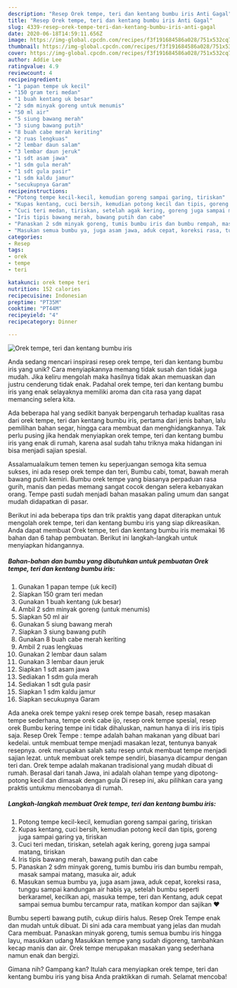 ```yaml
---
description: "Resep Orek tempe, teri dan kentang bumbu iris Anti Gagal"
title: "Resep Orek tempe, teri dan kentang bumbu iris Anti Gagal"
slug: 4339-resep-orek-tempe-teri-dan-kentang-bumbu-iris-anti-gagal
date: 2020-06-18T14:59:11.656Z
image: https://img-global.cpcdn.com/recipes/f3f191684586a028/751x532cq70/orek-tempe-teri-dan-kentang-bumbu-iris-foto-resep-utama.jpg
thumbnail: https://img-global.cpcdn.com/recipes/f3f191684586a028/751x532cq70/orek-tempe-teri-dan-kentang-bumbu-iris-foto-resep-utama.jpg
cover: https://img-global.cpcdn.com/recipes/f3f191684586a028/751x532cq70/orek-tempe-teri-dan-kentang-bumbu-iris-foto-resep-utama.jpg
author: Addie Lee
ratingvalue: 4.9
reviewcount: 4
recipeingredient:
- "1 papan tempe uk kecil"
- "150 gram teri medan"
- "1 buah kentang uk besar"
- "2 sdm minyak goreng untuk menumis"
- "50 ml air"
- "5 siung bawang merah"
- "3 siung bawang putih"
- "8 buah cabe merah keriting"
- "2 ruas lengkuas"
- "2 lembar daun salam"
- "3 lembar daun jeruk"
- "1 sdt asam jawa"
- "1 sdm gula merah"
- "1 sdt gula pasir"
- "1 sdm kaldu jamur"
- "secukupnya Garam"
recipeinstructions:
- "Potong tempe kecil-kecil, kemudian goreng sampai garing, tiriskan"
- "Kupas kentang, cuci bersih, kemudian potong kecil dan tipis, goreng juga sampai garing ya, tiriskan"
- "Cuci teri medan, tiriskan, setelah agak kering, goreng juga sampai matang, tiriskan"
- "Iris tipis bawang merah, bawang putih dan cabe"
- "Panaskan 2 sdm minyak goreng, tumis bumbu iris dan bumbu rempah, masak sampai matang, masuka air, aduk"
- "Masukan semua bumbu ya, juga asam jawa, aduk cepat, koreksi rasa, tunggu sampai kandungan air habis ya, setelah bumbu seperti berkaramel, kecilkan api, masuka tempe, teri dan Kentang, aduk cepat sampai semua bumbu tercampur rata, matikan kompor dan sajikan ❤️"
categories:
- Resep
tags:
- orek
- tempe
- teri

katakunci: orek tempe teri 
nutrition: 152 calories
recipecuisine: Indonesian
preptime: "PT35M"
cooktime: "PT44M"
recipeyield: "4"
recipecategory: Dinner

---
```



![Orek tempe, teri dan kentang bumbu iris](https://img-global.cpcdn.com/recipes/f3f191684586a028/751x532cq70/orek-tempe-teri-dan-kentang-bumbu-iris-foto-resep-utama.jpg)

Anda sedang mencari inspirasi resep orek tempe, teri dan kentang bumbu iris yang unik? Cara menyiapkannya memang tidak susah dan tidak juga mudah. Jika keliru mengolah maka hasilnya tidak akan memuaskan dan justru cenderung tidak enak. Padahal orek tempe, teri dan kentang bumbu iris yang enak selayaknya memiliki aroma dan cita rasa yang dapat memancing selera kita.

Ada beberapa hal yang sedikit banyak berpengaruh terhadap kualitas rasa dari orek tempe, teri dan kentang bumbu iris, pertama dari jenis bahan, lalu pemilihan bahan segar, hingga cara membuat dan menghidangkannya. Tak perlu pusing jika hendak menyiapkan orek tempe, teri dan kentang bumbu iris yang enak di rumah, karena asal sudah tahu triknya maka hidangan ini bisa menjadi sajian spesial.

Assalamualaikum temen temen ku seperjuangan semoga kita semua sukses, ini ada resep orek tempe dan teri, Bumbu cabi, tomat, bawah merah bawang putih kemiri. Bumbu orek tempe yang biasanya perpaduan rasa gurih, manis dan pedas memang sangat cocok dengan selera kebanyakan orang. Tempe pasti sudah menjadi bahan masakan paling umum dan sangat mudah didapatkan di pasar.


Berikut ini ada beberapa tips dan trik praktis yang dapat diterapkan untuk mengolah orek tempe, teri dan kentang bumbu iris yang siap dikreasikan. Anda dapat membuat Orek tempe, teri dan kentang bumbu iris memakai 16 bahan dan 6 tahap pembuatan. Berikut ini langkah-langkah untuk menyiapkan hidangannya.

<!--inarticleads1-->

##### Bahan-bahan dan bumbu yang dibutuhkan untuk pembuatan Orek tempe, teri dan kentang bumbu iris:

1. Gunakan 1 papan tempe (uk kecil)
1. Siapkan 150 gram teri medan
1. Gunakan 1 buah kentang (uk besar)
1. Ambil 2 sdm minyak goreng (untuk menumis)
1. Siapkan 50 ml air
1. Gunakan 5 siung bawang merah
1. Siapkan 3 siung bawang putih
1. Gunakan 8 buah cabe merah keriting
1. Ambil 2 ruas lengkuas
1. Gunakan 2 lembar daun salam
1. Gunakan 3 lembar daun jeruk
1. Siapkan 1 sdt asam jawa
1. Sediakan 1 sdm gula merah
1. Sediakan 1 sdt gula pasir
1. Siapkan 1 sdm kaldu jamur
1. Siapkan secukupnya Garam


Ada aneka orek tempe yakni resep orek tempe basah, resep masakan tempe sederhana, tempe orek cabe ijo, resep orek tempe spesial, resep orek Bumbu kering tempe ini tidak dihaluskan, namun hanya di iris iris tipis saja. Resep Orek Tempe : tempe adalah bahan makanan yang dibuat bari kedelai. untuk membuat tempe menjadi masakan lezat, tentunya banyak resepnya. orek merupakan salah satu resep untuk membuat tempe menjadi sajian lezat. untuk membuat orek tempe sendiri, biasanya dicampur dengan teri dan. Orek tempe adalah makanan tradisional yang mudah dibuat di rumah. Berasal dari tanah Jawa, ini adalah olahan tempe yang dipotong-potong kecil dan dimasak dengan gula Di resep ini, aku pilihkan cara yang praktis untukmu mencobanya di rumah. 

<!--inarticleads2-->

##### Langkah-langkah membuat Orek tempe, teri dan kentang bumbu iris:

1. Potong tempe kecil-kecil, kemudian goreng sampai garing, tiriskan
1. Kupas kentang, cuci bersih, kemudian potong kecil dan tipis, goreng juga sampai garing ya, tiriskan
1. Cuci teri medan, tiriskan, setelah agak kering, goreng juga sampai matang, tiriskan
1. Iris tipis bawang merah, bawang putih dan cabe
1. Panaskan 2 sdm minyak goreng, tumis bumbu iris dan bumbu rempah, masak sampai matang, masuka air, aduk
1. Masukan semua bumbu ya, juga asam jawa, aduk cepat, koreksi rasa, tunggu sampai kandungan air habis ya, setelah bumbu seperti berkaramel, kecilkan api, masuka tempe, teri dan Kentang, aduk cepat sampai semua bumbu tercampur rata, matikan kompor dan sajikan ❤️


Bumbu seperti bawang putih, cukup diiris halus. Resep Orek Tempe enak dan mudah untuk dibuat. Di sini ada cara membuat yang jelas dan mudah Cara membuat. Panaskan minyak goreng, tumis semua bumbu iris hingga layu, masukkan udang Masukkan tempe yang sudah digoreng, tambahkan kecap manis dan air. Orek tempe merupakan masakan yang sederhana namun enak dan bergizi. 

Gimana nih? Gampang kan? Itulah cara menyiapkan orek tempe, teri dan kentang bumbu iris yang bisa Anda praktikkan di rumah. Selamat mencoba!
